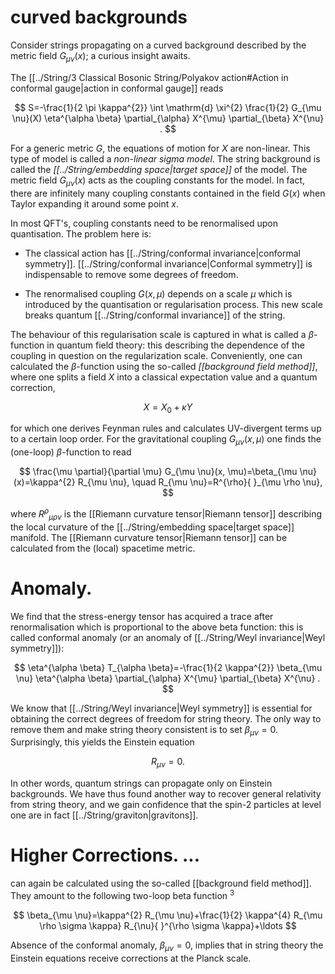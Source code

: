 # curved backgrounds

Consider strings propagating on a curved background described by the metric field $G_{\mu \nu}(x)$; a curious insight awaits.

The [[../String/3 Classical Bosonic String/Polyakov action#Action in conformal gauge|action in conformal gauge]] reads

$$
S=-\frac{1}{2 \pi \kappa^{2}} \int \mathrm{d} \xi^{2} \frac{1}{2} G_{\mu \nu}(X) \eta^{\alpha \beta} \partial_{\alpha} X^{\mu} \partial_{\beta} X^{\nu} .
$$

For a generic metric $G$, the equations of motion for $X$ are non-linear. This type of model is called a *non-linear sigma model*. The string background is called the *[[../String/embedding space|target space]]* of the model. The metric field $G_{\mu \nu}(x)$ acts as the coupling constants for the model. In fact, there are infinitely many coupling constants contained in the field $G(x)$ when Taylor expanding it around some point $x$.

In most QFT's, coupling constants need to be renormalised upon quantisation. The problem here is:

- The classical action has [[../String/conformal invariance|conformal symmetry]]. [[../String/conformal invariance|Conformal symmetry]] is indispensable to remove some degrees of freedom.

- The renormalised coupling $G(x, \mu)$ depends on a scale $\mu$ which is introduced by the quantisation or regularisation process. This new scale breaks quantum [[../String/conformal invariance]] of the string.

The behaviour of this regularisation scale is captured in what is called a $\beta$-function in quantum field theory: this describing the dependence of the coupling in question on the regularization scale. Conveniently, one can calculated the $\beta$-function using the so-called *[[background field method]]*, where one splits a field $X$ into a classical expectation value and a quantum correction,

$$
X=X_{0}+\kappa Y
$$

for which one derives Feynman rules and calculates UV-divergent terms up to a certain loop order. For the gravitational coupling $G_{\mu \nu}(x, \mu)$ one finds the (one-loop) $\beta$-function to read

$$
\frac{\mu \partial}{\partial \mu} G_{\mu \nu}(x, \mu)=\beta_{\mu \nu}(x)=\kappa^{2} R_{\mu \nu}, \quad R_{\mu \nu}=R^{\rho}{ }_{\mu \rho \nu},
$$

where $R^{\rho}{ }_{\mu \rho \nu}$ is the [[Riemann curvature tensor|Riemann tensor]] describing the local curvature of the [[../String/embedding space|target space]] manifold. The [[Riemann curvature tensor|Riemann tensor]] can be calculated from the (local) spacetime metric.

# Anomaly. 
We find that the stress-energy tensor has acquired a trace after renormalisation which is proportional to the above beta function: this is called conformal anomaly (or an anomaly of [[../String/Weyl invariance|Weyl symmetry]]):

$$
\eta^{\alpha \beta} T_{\alpha \beta}=-\frac{1}{2 \kappa^{2}} \beta_{\mu \nu} \eta^{\alpha \beta} \partial_{\alpha} X^{\mu} \partial_{\beta} X^{\nu} .
$$

We know that [[../String/Weyl invariance|Weyl symmetry]] is essential for obtaining the correct degrees of freedom for string theory. The only way to remove them and make string theory consistent is to set $\beta_{\mu \nu}=0$. Surprisingly, this yields the Einstein equation

$$
R_{\mu \nu}=0 .
$$

In other words, quantum strings can propagate only on Einstein backgrounds. We have thus found another way to recover general relativity from string theory, and we gain confidence that the spin-2 particles at level one are in fact [[../String/graviton|gravitons]]. 

# Higher Corrections. ... 
can again be calculated using the so-called [[background field method]]. They amount to the following two-loop beta function $^{3}$

$$
\beta_{\mu \nu}=\kappa^{2} R_{\mu \nu}+\frac{1}{2} \kappa^{4} R_{\mu \rho \sigma \kappa} R_{\nu}{ }^{\rho \sigma \kappa}+\ldots
$$

Absence of the conformal anomaly, $\beta_{\mu \nu}=0$, implies that in string theory the Einstein equations receive corrections at the Planck scale.